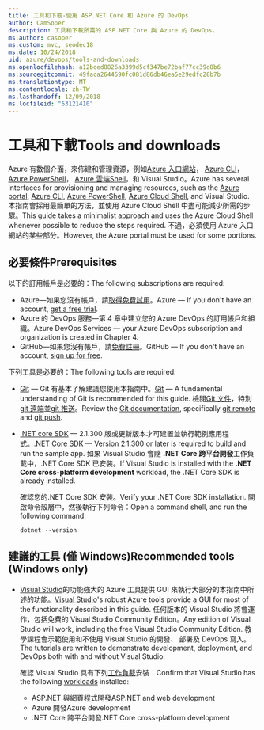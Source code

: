 ```yaml
---
title: 工具和下載-使用 ASP.NET Core 和 Azure 的 DevOps
author: CamSoper
description: 工具和下載所需的 ASP.NET Core 與 Azure 的 DevOps。
ms.author: casoper
ms.custom: mvc, seodec18
ms.date: 10/24/2018
uid: azure/devops/tools-and-downloads
ms.openlocfilehash: a12bced8826a3399d5cf347be72baf77cc39d8b6
ms.sourcegitcommit: 49faca2644590fc081d86db46ea5e29edfc28b7b
ms.translationtype: MT
ms.contentlocale: zh-TW
ms.lasthandoff: 12/09/2018
ms.locfileid: "53121410"
---
```

# <a name="tools-and-downloads"></a><span data-ttu-id="b4af6-103">工具和下載</span><span class="sxs-lookup"><span data-stu-id="b4af6-103">Tools and downloads</span></span>

<span data-ttu-id="b4af6-104">Azure 有數個介面，來佈建和管理資源，例如[Azure 入口網站](https://portal.azure.com)， [Azure CLI](/cli/azure/)， [Azure PowerShell](/powershell/azure/overview)， [Azure 雲端Shell](https://shell.azure.com/bash)，和 Visual Studio。</span><span class="sxs-lookup"><span data-stu-id="b4af6-104">Azure has several interfaces for provisioning and managing resources, such as the [Azure portal](https://portal.azure.com), [Azure CLI](/cli/azure/), [Azure PowerShell](/powershell/azure/overview), [Azure Cloud Shell](https://shell.azure.com/bash), and Visual Studio.</span></span> <span data-ttu-id="b4af6-105">本指南會採用最簡單的方法，並使用 Azure Cloud Shell 中盡可能減少所需的步驟。</span><span class="sxs-lookup"><span data-stu-id="b4af6-105">This guide takes a minimalist approach and uses the Azure Cloud Shell whenever possible to reduce the steps required.</span></span> <span data-ttu-id="b4af6-106">不過，必須使用 Azure 入口網站的某些部分。</span><span class="sxs-lookup"><span data-stu-id="b4af6-106">However, the Azure portal must be used for some portions.</span></span>

## <a name="prerequisites"></a><span data-ttu-id="b4af6-107">必要條件</span><span class="sxs-lookup"><span data-stu-id="b4af6-107">Prerequisites</span></span>

<span data-ttu-id="b4af6-108">以下的訂用帳戶是必要的：</span><span class="sxs-lookup"><span data-stu-id="b4af6-108">The following subscriptions are required:</span></span>

* <span data-ttu-id="b4af6-109">Azure&mdash;如果您沒有帳戶，請[取得免費試用](https://azure.microsoft.com/free/)。</span><span class="sxs-lookup"><span data-stu-id="b4af6-109">Azure &mdash; If you don't have an account, [get a free trial](https://azure.microsoft.com/free/).</span></span>
* <span data-ttu-id="b4af6-110">Azure 的 DevOps 服務&mdash;第 4 章中建立您的 Azure DevOps 的訂用帳戶和組織。</span><span class="sxs-lookup"><span data-stu-id="b4af6-110">Azure DevOps Services &mdash; your Azure DevOps subscription and organization is created in Chapter 4.</span></span>
* <span data-ttu-id="b4af6-111">GitHub&mdash;如果您沒有帳戶，請[免費註冊](https://github.com/join)。</span><span class="sxs-lookup"><span data-stu-id="b4af6-111">GitHub &mdash; If you don't have an account, [sign up for free](https://github.com/join).</span></span>

<span data-ttu-id="b4af6-112">下列工具是必要的：</span><span class="sxs-lookup"><span data-stu-id="b4af6-112">The following tools are required:</span></span>

* <span data-ttu-id="b4af6-113">[Git](https://git-scm.com/downloads) &mdash; Git 有基本了解建議您使用本指南中。</span><span class="sxs-lookup"><span data-stu-id="b4af6-113">[Git](https://git-scm.com/downloads) &mdash; A fundamental understanding of Git is recommended for this guide.</span></span> <span data-ttu-id="b4af6-114">檢閱[Git 文件](https://git-scm.com/doc)，特別[git 遠端](https://git-scm.com/docs/git-remote)並[git 推送](https://git-scm.com/docs/git-push)。</span><span class="sxs-lookup"><span data-stu-id="b4af6-114">Review the [Git documentation](https://git-scm.com/doc), specifically [git remote](https://git-scm.com/docs/git-remote) and [git push](https://git-scm.com/docs/git-push).</span></span>
* <span data-ttu-id="b4af6-115">[.NET core SDK](https://www.microsoft.com/net/download/) &mdash; 2.1.300 版或更新版本才可建置並執行範例應用程式。</span><span class="sxs-lookup"><span data-stu-id="b4af6-115">[.NET Core SDK](https://www.microsoft.com/net/download/) &mdash; Version 2.1.300 or later is required to build and run the sample app.</span></span> <span data-ttu-id="b4af6-116">如果 Visual Studio 會隨 **.NET Core 跨平台開發**工作負載中，.NET Core SDK 已安裝。</span><span class="sxs-lookup"><span data-stu-id="b4af6-116">If Visual Studio is installed with the **.NET Core cross-platform development** workload, the .NET Core SDK is already installed.</span></span>

    <span data-ttu-id="b4af6-117">確認您的.NET Core SDK 安裝。</span><span class="sxs-lookup"><span data-stu-id="b4af6-117">Verify your .NET Core SDK installation.</span></span> <span data-ttu-id="b4af6-118">開啟命令殼層中，然後執行下列命令：</span><span class="sxs-lookup"><span data-stu-id="b4af6-118">Open a command shell, and run the following command:</span></span>

    ```console
    dotnet --version
    ```

## <a name="recommended-tools-windows-only"></a><span data-ttu-id="b4af6-119">建議的工具 (僅 Windows)</span><span class="sxs-lookup"><span data-stu-id="b4af6-119">Recommended tools (Windows only)</span></span>

* <span data-ttu-id="b4af6-120">[Visual Studio](https://www.visualstudio.com/)的功能強大的 Azure 工具提供 GUI 來執行大部分的本指南中所述的功能。</span><span class="sxs-lookup"><span data-stu-id="b4af6-120">[Visual Studio](https://www.visualstudio.com/)'s robust Azure tools provide a GUI for most of the functionality described in this guide.</span></span> <span data-ttu-id="b4af6-121">任何版本的 Visual Studio 將會運作，包括免費的 Visual Studio Community Edition。</span><span class="sxs-lookup"><span data-stu-id="b4af6-121">Any edition of Visual Studio will work, including the free Visual Studio Community Edition.</span></span> <span data-ttu-id="b4af6-122">教學課程會示範使用和不使用 Visual Studio 的開發、 部署及 DevOps 寫入。</span><span class="sxs-lookup"><span data-stu-id="b4af6-122">The tutorials are written to demonstrate development, deployment, and DevOps both with and without Visual Studio.</span></span>

  <span data-ttu-id="b4af6-123">確認 Visual Studio 具有下列[工作負載](/visualstudio/install/modify-visual-studio)安裝：</span><span class="sxs-lookup"><span data-stu-id="b4af6-123">Confirm that Visual Studio has the following [workloads](/visualstudio/install/modify-visual-studio) installed:</span></span>

  * <span data-ttu-id="b4af6-124">ASP.NET 與網頁程式開發</span><span class="sxs-lookup"><span data-stu-id="b4af6-124">ASP.NET and web development</span></span>
  * <span data-ttu-id="b4af6-125">Azure 開發</span><span class="sxs-lookup"><span data-stu-id="b4af6-125">Azure development</span></span>
  * <span data-ttu-id="b4af6-126">.NET Core 跨平台開發</span><span class="sxs-lookup"><span data-stu-id="b4af6-126">.NET Core cross-platform development</span></span>
